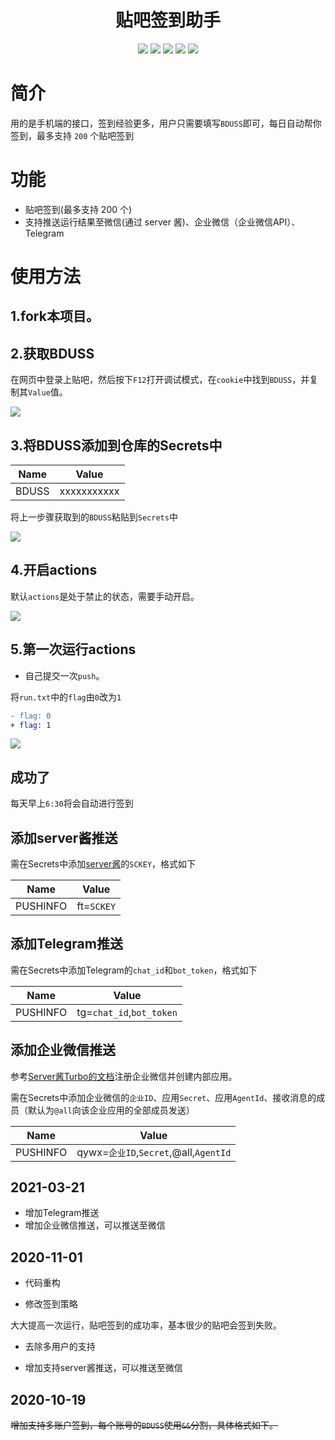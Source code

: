 
<div align="center"> 
<h1 align="center">贴吧签到助手</h1>
<img src="https://img.shields.io/github/issues/srcrs/TiebaSignIn?color=green">
<img src="https://img.shields.io/github/stars/srcrs/TiebaSignIn?color=yellow">
<img src="https://img.shields.io/github/forks/srcrs/TiebaSignIn?color=orange">
<img src="https://img.shields.io/github/license/srcrs/TiebaSignIn?color=ff69b4">
<img src="https://img.shields.io/github/languages/code-size/srcrs/TiebaSignIn?color=blueviolet">
</div>

# 简介

用的是手机端的接口，签到经验更多，用户只需要填写`BDUSS`即可，每日自动帮你签到，最多支持 `200` 个贴吧签到

# 功能


+ 贴吧签到(最多支持 200 个)
+ 支持推送运行结果至微信(通过 server 酱)、企业微信（企业微信API）、Telegram

# 使用方法

## 1.fork本项目。

## 2.获取BDUSS

在网页中登录上贴吧，然后按下`F12`打开调试模式，在`cookie`中找到`BDUSS`，并复制其`Value`值。

![](./assets/获取BDUSS.gif)

## 3.将BDUSS添加到仓库的Secrets中

| Name  | Value       |
| ----- | ----------- |
| BDUSS | xxxxxxxxxxx |

将上一步骤获取到的`BDUSS`粘贴到`Secrets`中

![](./assets/添加BDUSS.gif)

## 4.开启actions

默认`actions`是处于禁止的状态，需要手动开启。

![](./assets/开启actions.gif)

## 5.第一次运行actions

+ 自己提交一次`push`。

将`run.txt`中的`flag`由`0`改为`1`

```patch
- flag: 0
+ flag: 1
```

![](./assets/运行结果.gif)

## 成功了

每天早上`6:30`将会自动进行签到

## 添加server酱推送

需在Secrets中添加[server酱](http://sc.ftqq.com/)的`SCKEY`，格式如下

Name | Value
-|-
PUSHINFO | ft=`SCKEY` 

## 添加Telegram推送

需在Secrets中添加Telegram的`chat_id`和`bot_token`，格式如下

| Name     | Value                    |
| -------- | ------------------------ |
| PUSHINFO | tg=`chat_id`,`bot_token` |

## 添加企业微信推送

参考[Server酱Turbo的文档](https://sct.ftqq.com/forward)注册企业微信并创建内部应用。

需在Secrets中添加企业微信的`企业ID`、应用`Secret`、应用`AgentId`、接收消息的成员（默认为`@all`向该企业应用的全部成员发送）

| Name     | Value                                 |
| -------- | ------------------------------------- |
| PUSHINFO | qywx=`企业ID`,`Secret`,@all,`AgentId` |

## 2021-03-21

- 增加Telegram推送
- 增加企业微信推送，可以推送至微信

## 2020-11-01

+ 代码重构

+ 修改签到策略

大大提高一次运行，贴吧签到的成功率，基本很少的贴吧会签到失败。

+ 去除多用户的支持

+ 增加支持server酱推送，可以推送至微信

## 2020-10-19


~~增加支持多账户签到，每个账号的`BDUSS`使用`&&`分割，具体格式如下。~~
